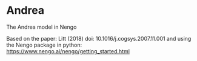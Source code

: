# Andrea
The Andrea model in Nengo

Based on the paper: Litt (2018) doi: 10.1016/j.cogsys.2007.11.001 and using the Nengo package in python:
https://www.nengo.ai/nengo/getting_started.html
